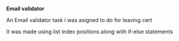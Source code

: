 **Email validator**

An Email validator task i was asigned to do for leaving cert

It was made using list index positions along with if-else statements
